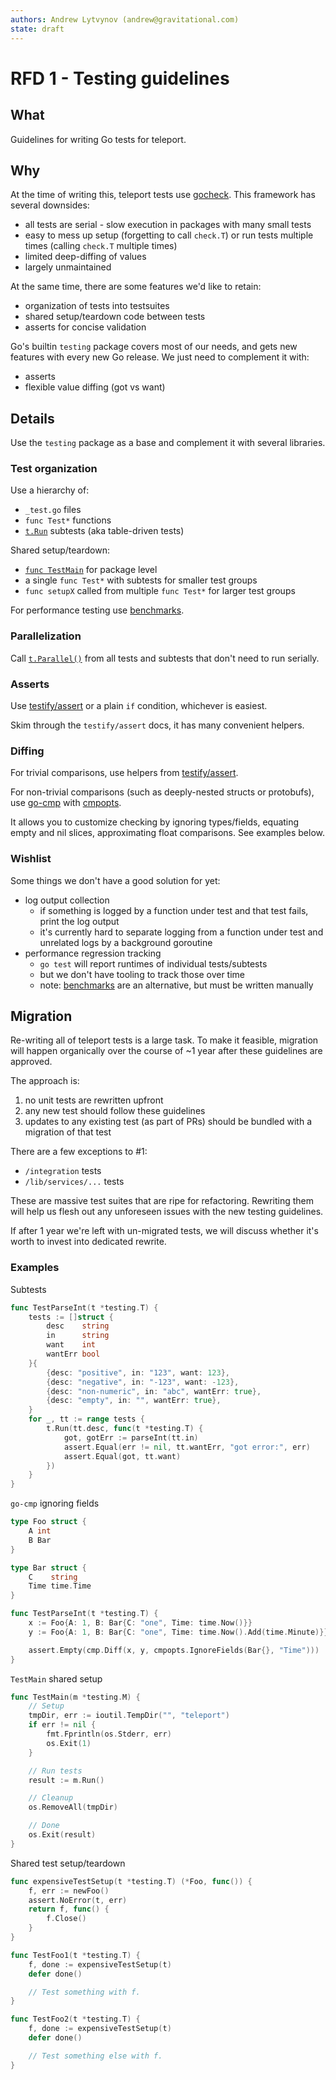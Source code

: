 ```yaml
---
authors: Andrew Lytvynov (andrew@gravitational.com)
state: draft
---
```


# RFD 1 - Testing guidelines

## What

Guidelines for writing Go tests for teleport.

## Why

At the time of writing this, teleport tests use
[gocheck](https://labix.org/gocheck). This framework has several downsides:
- all tests are serial - slow execution in packages with many small tests
- easy to mess up setup (forgetting to call `check.T`) or run tests multiple
  times (calling `check.T` multiple times)
- limited deep-diffing of values
- largely unmaintained

At the same time, there are some features we'd like to retain:
- organization of tests into testsuites
- shared setup/teardown code between tests
- asserts for concise validation

Go's builtin `testing` package covers most of our needs, and gets new features
with every new Go release. We just need to complement it with:
- asserts
- flexible value diffing (got vs want)

## Details

Use the `testing` package as a base and complement it with several libraries.

### Test organization

Use a hierarchy of:
- `_test.go` files
- `func Test*` functions
- [`t.Run`](https://golang.org/pkg/testing/#hdr-Subtests_and_Sub_benchmarks)
  subtests (aka table-driven tests)

Shared setup/teardown:
- [`func TestMain`](https://golang.org/pkg/testing/#hdr-Main) for package level
- a single `func Test*` with subtests for smaller test groups
- `func setupX` called from multiple `func Test*` for larger test groups

For performance testing use
[benchmarks](https://golang.org/pkg/testing/#hdr-Benchmarks).

### Parallelization

Call [`t.Parallel()`](https://golang.org/pkg/testing/#T.Parallel) from all
tests and subtests that don't need to run serially.

### Asserts

Use
[testify/assert](https://pkg.go.dev/github.com/stretchr/testify/assert?tab=doc)
or a plain `if` condition, whichever is easiest.

Skim through the `testify/assert` docs, it has many convenient helpers.

### Diffing

For trivial comparisons, use helpers from
[testify/assert](https://pkg.go.dev/github.com/stretchr/testify/assert?tab=doc).

For non-trivial comparisons (such as deeply-nested structs or protobufs), use
[go-cmp](https://pkg.go.dev/github.com/google/go-cmp/cmp?tab=doc) with
[cmpopts](https://pkg.go.dev/github.com/google/go-cmp@v0.5.1/cmp/cmpopts?tab=doc).

It allows you to customize checking by ignoring types/fields, equating empty
and nil slices, approximating float comparisons. See examples below.

### Wishlist

Some things we don't have a good solution for yet:
- log output collection
  - if something is logged by a function under test and that test fails, print
    the log output
  - it's currently hard to separate logging from a function under test and
    unrelated logs by a background goroutine
- performance regression tracking
  - `go test` will report runtimes of individual tests/subtests
  - but we don't have tooling to track those over time
  - note: [benchmarks](https://golang.org/pkg/testing/#hdr-Benchmarks) are an
    alternative, but must be written manually

## Migration

Re-writing all of teleport tests is a large task. To make it feasible,
migration will happen organically over the course of ~1 year after these
guidelines are approved.

The approach is:
1. no unit tests are rewritten upfront
1. any new test should follow these guidelines
1. updates to any existing test (as part of PRs) should be bundled with a
  migration of that test

There are a few exceptions to #1:
- `/integration` tests
- `/lib/services/...` tests

These are massive test suites that are ripe for refactoring. Rewriting them
will help us flesh out any unforeseen issues with the new testing guidelines.

If after 1 year we're left with un-migrated tests, we will discuss whether it's
worth to invest into dedicated rewrite.

### Examples

Subtests

```go
func TestParseInt(t *testing.T) {
	tests := []struct {
		desc    string
		in      string
		want    int
		wantErr bool
	}{
		{desc: "positive", in: "123", want: 123},
		{desc: "negative", in: "-123", want: -123},
		{desc: "non-numeric", in: "abc", wantErr: true},
		{desc: "empty", in: "", wantErr: true},
	}
	for _, tt := range tests {
		t.Run(tt.desc, func(t *testing.T) {
			got, gotErr := parseInt(tt.in)
			assert.Equal(err != nil, tt.wantErr, "got error:", err)
			assert.Equal(got, tt.want)
		})
	}
}
```

`go-cmp` ignoring fields

```go
type Foo struct {
	A int
	B Bar
}

type Bar struct {
	C    string
	Time time.Time
}

func TestParseInt(t *testing.T) {
	x := Foo{A: 1, B: Bar{C: "one", Time: time.Now()}}
	y := Foo{A: 1, B: Bar{C: "one", Time: time.Now().Add(time.Minute)}}

	assert.Empty(cmp.Diff(x, y, cmpopts.IgnoreFields(Bar{}, "Time")))
}
```

`TestMain` shared setup

```go
func TestMain(m *testing.M) {
	// Setup
	tmpDir, err := ioutil.TempDir("", "teleport")
	if err != nil {
		fmt.Fprintln(os.Stderr, err)
		os.Exit(1)
	}

	// Run tests
	result := m.Run()

	// Cleanup
	os.RemoveAll(tmpDir)

	// Done
	os.Exit(result)
}
```

Shared test setup/teardown

```go
func expensiveTestSetup(t *testing.T) (*Foo, func()) {
	f, err := newFoo()
	assert.NoError(t, err)
	return f, func() {
		f.Close()
	}
}

func TestFoo1(t *testing.T) {
	f, done := expensiveTestSetup(t)
	defer done()

	// Test something with f.
}

func TestFoo2(t *testing.T) {
	f, done := expensiveTestSetup(t)
	defer done()

	// Test something else with f.
}
```
